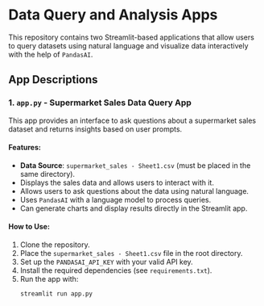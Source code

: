 # Data Query and Analysis Apps

This repository contains two Streamlit-based applications that allow users to query datasets using natural language and visualize data interactively with the help of `PandasAI`.

## App Descriptions

### 1. `app.py` - Supermarket Sales Data Query App
This app provides an interface to ask questions about a supermarket sales dataset and returns insights based on user prompts.

#### Features:
- **Data Source**: `supermarket_sales - Sheet1.csv` (must be placed in the same directory).
- Displays the sales data and allows users to interact with it.
- Allows users to ask questions about the data using natural language.
- Uses `PandasAI` with a language model to process queries.
- Can generate charts and display results directly in the Streamlit app.

#### How to Use:
1. Clone the repository.
2. Place the `supermarket_sales - Sheet1.csv` file in the root directory.
3. Set up the `PANDASAI_API_KEY` with your valid API key.
4. Install the required dependencies (see `requirements.txt`).
5. Run the app with:
   ```bash
   streamlit run app.py
